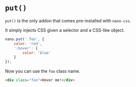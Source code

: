 # `put()`

`put()` is the only addon that comes pre-installed with `nano-css`.

It simply injects CSS given a selector and a CSS-like object.

```js
nano.put('.foo', {
    color: 'red',
    ':hover': {
        color: 'blue'
    }
});
```

Now you can use the `foo` class name.

```html
<div class="foo">Hover me!</div>
```
